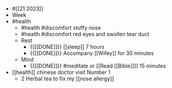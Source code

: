 - #[[21 2023]]
- Week 
- #health
    - #health #discomfort stuffy nose
    - #health #discomfort red eyes and swollen tear duct
    - Rest
        - {{[[DONE]]}}  [[sleep]] 7 hours
        - {{[[DONE]]}}  Accompany [[Wifey]] for 30 minutes
    - Mind
        - {{[[DONE]]}}  #meditate or [[Read [[Bible]]]] 15 minutes
- [[health]] chinese doctor visit Number 1
    - 2 Herbal tea to fix my [[nose allergy]]
